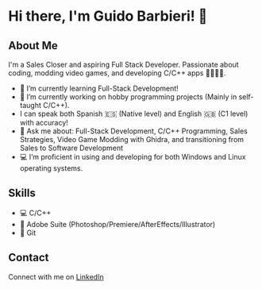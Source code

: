 # Hi there, I'm Guido Barbieri! 👋

## About Me

I'm a Sales Closer and aspiring Full Stack Developer. Passionate about coding, modding video games, and developing C/C++ apps 🚀🧑‍💻🔧.

- 🌱 I’m currently learning Full-Stack Development!
- 🔭 I’m currently working on hobby programming projects (Mainly in self-taught C/C++).
- I can speak both Spanish 🇪🇸  (Native level) and English 🇬🇧 (C1 level) with accuracy!
- 💬 Ask me about: Full-Stack Development, C/C++ Programming, Sales Strategies, Video Game Modding with Ghidra, and transitioning from Sales to Software Development
- 💻 I’m proficient in using and developing for both Windows and Linux operating systems.

## Skills
- 💻 C/C++
- 🎨 Adobe Suite (Photoshop/Premiere/AfterEffects/Illustrator)
- 🐙 Git

## Contact
Connect with me on [LinkedIn](https://www.linkedin.com/in/gui2barbieri)

<!--
Here are some ideas to get you started:


- 👯 I’m looking to collaborate on ...
- 🤔 I’m looking for help with ...
- 😄 Pronouns: ...
- ⚡ Fun fact: ...
-->

